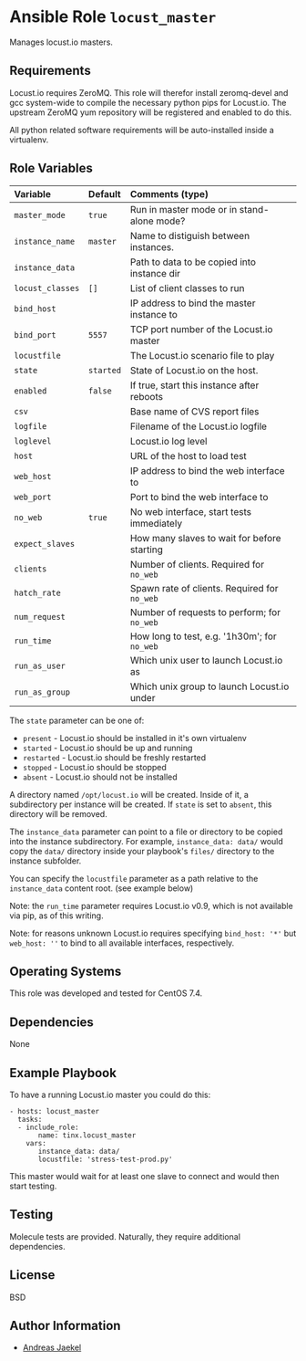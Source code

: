 # Ansible Role `locust_master`

Manages locust.io masters.

## Requirements

Locust.io requires ZeroMQ. This role will therefor install
zeromq-devel and gcc system-wide to compile the necessary python
pips for Locust.io. The upstream ZeroMQ yum repository will be
registered and enabled to do this.

All python related software requirements will be auto-installed
inside a virtualenv.

## Role Variables

| Variable        | Default   | Comments (type)                              |
| :---            | :---      | :---                                         |
| `master_mode`   | `true`    | Run in master mode or in stand-alone mode?   |
| `instance_name` | `master`  | Name to distiguish between instances.        |
| `instance_data` |           | Path to data to be copied into instance dir  |
| `locust_classes`| `[]`      | List of client classes to run                |
| `bind_host`     |           | IP address to bind the master instance to    |
| `bind_port`     | `5557`    | TCP port number of the Locust.io master      |
| `locustfile`    |           | The Locust.io scenario file to play          |
| `state`         | `started` | State of Locust.io on the host.              |
| `enabled`       | `false`   | If true, start this instance after reboots   |
| `csv`           |           | Base name of CVS report files                |
| `logfile`       |           | Filename of the Locust.io logfile            |
| `loglevel`      |           | Locust.io log level                          |
| `host`          |           | URL of the host to load test                 |
| `web_host`      |           | IP address to bind the web interface to      |
| `web_port`      |           | Port to bind the web interface to            |
| `no_web`        | `true`    | No web interface, start tests immediately    |
| `expect_slaves` |           | How many slaves to wait for before starting  |
| `clients`       |           | Number of clients. Required for `no_web`     |
| `hatch_rate`    |           | Spawn rate of clients. Required for `no_web` |
| `num_request`   |           | Number of requests to perform; for `no_web`  |
| `run_time`      |           | How long to test, e.g. '1h30m'; for `no_web` |
| `run_as_user`   |           | Which unix user to launch Locust.io as       |
| `run_as_group`  |           | Which unix group to launch Locust.io under   |

The `state` parameter can be one of:

* `present` - Locust.io should be installed in it's own virtualenv
* `started` - Locust.io should be up and running
* `restarted` - Locust.io should be freshly restarted
* `stopped` - Locust.io should be stopped
* `absent` - Locust.io should not be installed

A directory named `/opt/locust.io` will be created. Inside of it, a
subdirectory per instance will be created. If `state` is set to `absent`,
this directory will be removed.

The `instance_data` parameter can point to a file or directory to
be copied into the instance subdirectory. For example, `instance_data: data/`
would copy the `data/` directory inside your playbook's `files/` directory
to the instance subfolder.

You can specify the `locustfile` parameter as a path relative to the
`instance_data` content root. (see example below)

Note: the `run_time` parameter requires Locust.io v0.9, which is not
available via pip, as of this writing.

Note: for reasons unknown Locust.io requires specifying `bind_host: '*'` but `web_host: ''` to bind to all available interfaces, respectively.

## Operating Systems

This role was developed and tested for CentOS 7.4.

## Dependencies

None

## Example Playbook

To have a running Locust.io master you could do this:

    - hosts: locust_master
      tasks:
      - include_role:
           name: tinx.locust_master
        vars:
           instance_data: data/
           locustfile: 'stress-test-prod.py'

This master would wait for at least one slave to connect and would
then start testing.

## Testing

Molecule tests are provided. Naturally, they require additional dependencies.

## License

BSD

## Author Information

 - [Andreas Jaekel](https://github.com/tinx/)
